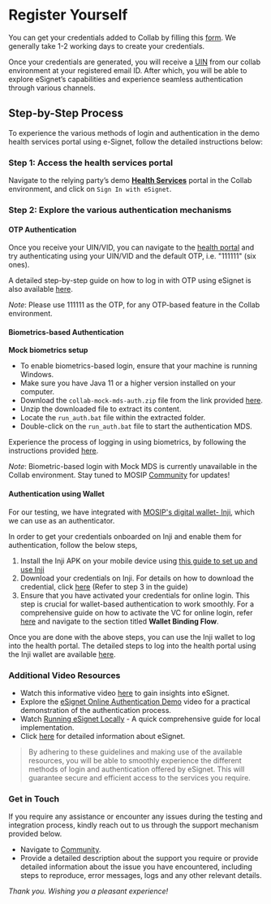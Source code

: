 # Register Yourself

You can get your credentials added to Collab by filling this [form](https://docs.google.com/forms/d/e/1FAIpQLSc2I0CQqlYRIrEmcJ3J3tKlYOVNcYNj88YZe4MMwU2RZTrjOA/viewform). We generally take 1-2 working days to create your credentials.

Once your credentials are generated, you will receive a [UIN](https://docs.mosip.io/1.2.0/id-lifecycle-management/identifiers#uin) from our collab environment at your registered email ID. After which, you will be able to explore eSignet’s capabilities and experience seamless authentication through various channels.

## Step-by-Step Process

To experience the various methods of login and authentication in the demo health services portal using e-Signet, follow the detailed instructions below:

### Step 1: Access the health services portal

Navigate to the relying party’s demo [**Health Services**](https://healthservices-esignet.collab.mosip.net/) portal in the Collab environment, and click on `Sign In with eSignet`.

### Step 2: Explore the various authentication mechanisms

#### OTP Authentication

Once you receive your UIN/VID, you can navigate to the [health portal](https://healthservices-esignet.collab.mosip.net/) and try authenticating using your UIN/VID and the default OTP, i.e. "111111" (six ones).

A detailed step-by-step guide on how to log in with OTP using eSignet is also available [here](../end-user-guide/login-with-otp/).

_Note_: Please use 111111 as the OTP, for any OTP-based feature in the Collab environment.

#### Biometrics-based Authentication

**Mock biometrics setup**

   * To enable biometrics-based login, ensure that your machine is running Windows.
   * Make sure you have Java 11 or a higher version installed on your computer.
   * Download the `collab-mock-mds-auth.zip` file from the link provided [here](https://drive.google.com/drive/folders/14q7E5pZtfj0eimF3JGzlVfU4eV-MRPCQ).
   * Unzip the downloaded file to extract its content.
   * Locate the `run_auth.bat` file within the extracted folder.
   * Double-click on the `run_auth.bat` file to start the authentication MDS.

Experience the process of logging in using biometrics, by following the instructions provided [here](https://docs.esignet.io/esignet-end-user-guide/login-with-biometrics).

_Note_: Biometric-based login with Mock MDS is currently unavailable in the Collab environment. Stay tuned to MOSIP [Community](https://community.mosip.io/) for updates!

#### Authentication using Wallet

For our testing, we have integrated with [MOSIP's digital wallet- Inji](https://docs.mosip.io/inji), which we can use as an authenticator.

In order to get your credentials onboarded on Inji and enable them for authentication, follow the below steps,

1. Install the Inji APK on your mobile device using [this guide to set up and use Inji](https://docs.mosip.io/1.2.0/collab-getting-started-guide/collab-inji-setup-guide)
2. Download your credentials on Inji. For details on how to download the credential, click [here](https://docs.mosip.io/1.2.0/collab-getting-started-guide/collab-inji-setup-guide) (Refer to step 3 in the guide)
3. Ensure that you have activated your credentials for online login. This step is crucial for wallet-based authentication to work smoothly. For a comprehensive guide on how to activate the VC for online login, refer [here](https://docs.mosip.io/1.2.0/modules/inji-user-guide#wallet-binding-flow) and navigate to the section titled **Wallet Binding Flow**.

Once you are done with the above steps, you can use the Inji wallet to log into the health portal. The detailed steps to log into the health portal using the Inji wallet are available [here](../end-user-guide/login-with-qr-code/).

### Additional Video Resources

* Watch this informative video [here](https://www.youtube.com/watch?v=ZfUPRv71s\_0,) to gain insights into eSignet.
* Explore the [eSignet Online Authentication Demo](https://www.youtube.com/watch?v=uNKlmw9KRFg) video for a practical demonstration of the authentication process.
* Watch [Running eSignet Locally](https://youtu.be/nmIZl6Tmt68?si=odKFq3UUQrV1kb6H) - A quick comprehensive guide for local implementation.
* Click [here](https://docs.esignet.io/) for detailed information about eSignet.

> By adhering to these guidelines and making use of the available resources, you will be able to smoothly experience the different methods of login and authentication offered by eSignet. 
> This will guarantee secure and efficient access to the services you require.

### Get in Touch

If you require any assistance or encounter any issues during the testing and integration process, kindly reach out to us through the support mechanism provided below.

* Navigate to [Community](https://community.mosip.io/).
* Provide a detailed description about the support you require or provide detailed information about the issue you have encountered, including steps to reproduce, error messages, logs and any other relevant details.

_Thank you. Wishing you a pleasant experience!_



